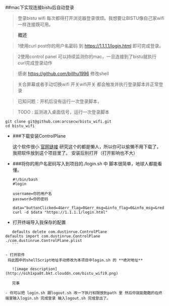 ##mac下实现连接bistu后自动登录

> 登录bistu wifi 每次都得打开浏览器登录很烦。我想要让BISTU像自己家wifi一样连接既可用。

> **概述**   

> 1使用curl post你的用户名密码 到 https://1.1.1.1/login.html 即可完成登录。

> 2使用control panel 可以持续监测你的mac，一旦连接到了bistu就执行curl完成登录动作

> 感谢 https://github.com/billhu1996 修改shell

> 关合屏幕或者手动切换wifi 开关wifi开关 都会触发并执行登录脚本并正常登录

> 已知问题：开机后没有运行一次登录脚本，

> TODO : 监测进入桌面信号，运行一次登录脚本
```
git clone git@github.com:arcsecw/bistu_wifi.git
cd bistu_wifi
```

- ###下载安装ControlPlane
  
  这个软件很小 [官网链接](https://www.controlplaneapp.com/)
  研究这个的都是懒人，所以你可以偷懒不用下载了，我把软件放到这个项目里了。
  安装后别打开（打开影响也不大）

   

- ###将你的用户名密码写入到项目的./login.sh 中
    脚本很简单，地球人都能看懂。
    ```
    #!/bin/bash
    #login
    
    username=你的用户名
    password=你的密码
    
    data="buttonClicked=4&err_flag=0&err_msg=&info_flag=0&info_msg=&redirect_url=&network_name=Guest+Network&username="$username"&password="$password
    curl -d $data "https://1.1.1.1/login.html"

    ```

- 打开终端导入我保存的配置

 ```
    defaults delete com.dustinrue.ControlPlane
defaults import com.dustinrue.ControlPlane ./com.dustinrue.ControlPlane.plist
    ```

- 打开软件
  将此图中的shellScript地址手动修改为本项目中login.sh 的 **绝对地址** 

    ![image description](http://oih1xpa8t.bkt.clouddn.com/bistu_wifi9.png)

    完事

- 你可以把 login.sh 跟logout.sh 改一下执行权限放到path 里 然后你就能酷酷的在终端里输入login.sh 完成登录 输入logout.sh 完成登出了。